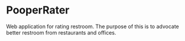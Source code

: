 # PooperRater
Web application for rating restroom. The purpose of this is to advocate better restroom from restaurants and offices.
